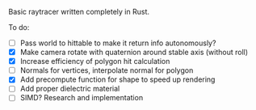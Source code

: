 Basic raytracer written completely in Rust.

To do:
- [ ] Pass world to hittable to make it return info autonomously?
- [x] Make camera rotate with quaternion around stable axis (without roll)
- [x] Increase efficiency of polygon hit calculation
- [ ] Normals for vertices, interpolate normal for polygon
- [x] Add precompute function for shape to speed up rendering
- [ ] Add proper dielectric material
- [ ] SIMD? Research and implementation